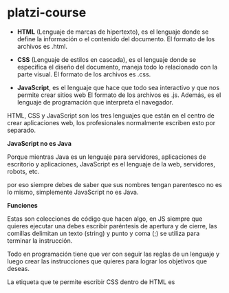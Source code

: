 # platzi-course

* **HTML** (Lenguaje de marcas de hipertexto), es el lenguaje donde se define la información o el contenido del documento. El formato de los archivos es .html.

* **CSS** (Lenguaje de estilos en cascada), es el lenguaje donde se especifica el diseño del documento, maneja todo lo relacionado con la parte visual. El formato de los archivos es .css.

* **JavaScript**, es el lenguaje que hace que todo sea interactivo y que nos permite crear sitios web El formato de los archivos es .js. Además, es el lenguaje de programación que interpreta el navegador.

HTML, CSS y JavaScript son los tres lenguajes que están en el centro de crear aplicaciones web, los profesionales normalmente escriben esto por separado.

**JavaScript no es Java**

Porque mientras Java es un lenguaje para servidores, aplicaciones de escritorio y aplicaciones, JavaScript es el lenguaje de la web, servidores, robots, etc.

por eso siempre debes de saber que sus nombres tengan parentesco no es lo mismo, simplemente JavaScript no es Java.

**Funciones**

Estas son colecciones de código que hacen algo, en JS siempre que quieres ejecutar una debes escribir paréntesis de apertura y de cierre, las comillas delimitan un texto (string) y punto y coma (;) se utiliza para terminar la instrucción.

Todo en programación tiene que ver con seguir las reglas de un lenguaje y luego crear las instrucciones que quieres para lograr los objetivos que deseas.

La etiqueta que te permite escribir CSS dentro de HTML es <style>, se coloca dentro de head. La etiqueta para escribir JS dentro de HTML es <script>, se coloca antes de terminar el body.

En HTMl Los títulos se pueden agregar con la etiquetas h1,h2,h3,h4,h5,h6.

* La consola nos sirve para saber el estado de las variables.
 
* Cuando tienen un valor en comillas("") es un texto.

* Puedes usar la función prompt para recibir datos del usuario.

* Concatenar es unir cadenas de texto a variables.

* El nombre de los archivos deberían seguir las mismas reglas que los nombres de variables

* El código debería ser fácil de leer

* Los bloques de codigo no terminan en ;.

* Para aprender programacion debes de practicar es muy importante.

**Objetos** estos son como envolturas para código.

**El navegador tiene algunos nativos cómo:**

**Navigator:** El objeto que contiene las funciones del navegador, también te permite acceder también al sistema operativo como el gps, guardar datos en el disco duro, etc.

**Window:** El objeto que maneja cada una de las pestañas.

**Document:** El objeto que contiene todo lo que vemos dentro de nuestra página.

DOM (Document Object Model) es la forma en que internamente el navegador organiza todo el HTML dentro de una estructura de árbol.

**Los objetos contienen**

**Métodos:** funciones dentro de un objeto.

**Atributo o propiedad:** variables internas que almacenan valores.